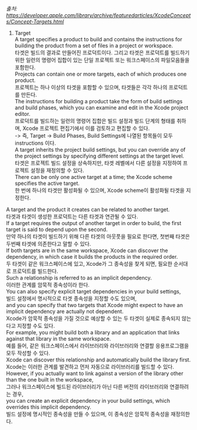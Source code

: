 *출처: https://developer.apple.com/library/archive/featuredarticles/XcodeConcepts/Concept-Targets.html*  
1. Target  
A target specifies a product to build and contains the instructions for building the product from a set of files in a project or workspace.  
타겟은 빌드의 결과로 만들어진 프로덕트이다. 그리고 타겟은 프로덕트를 빌드하기 위한 일련의 명령어 집합이 있는 단일 프로젝트 또는 워크스페이스의 파일모음들을 포함한다.  
Projects can contain one or more targets, each of which produces one product.  
프로젝트는 하나 이상의 타겟을 포함할 수 있으며, 타겟들은 각각 하나의 프로덕트를 만든다.  
The instructions for building a product take the form of build settings and build phases, which you can examine and edit in the Xcode project editor.  
프로덕트를 빌드하는 일련의 명령어 집합은 빌드 설정과 빌드 단계의 형태를 취하며, Xcode 프로젝트 편집기에서 이를 검토하고 편집할 수 있다.  
-> 즉, Target -> Build Phases, Build Settings에 나열된 항목들이 모두 instructions 이다.  
A target inherits the project build settings, but you can override any of the project settings by specifying different settings at the target level.  
타겟은 프로젝트 빌드 설정을 상속하지만, 타겟 레벨에서 다른 설정을 지정하여 프로젝트 설정을 재정의할 수 있다.  
There can be only one active target at a time; the Xcode scheme specifies the active target.  
한 번에 하나의 타겟만 활성화될 수 있으며, Xcode scheme이 활성화될 타겟을 지정한다.  
	
A target and the product it creates can be related to another target.  
타겟과 타겟이 생성한 프로덕트는 다른 타겟과 연관될 수 있다.  
If a target requires the output of another target in order to build, the first target is said to depend upon the second.  
만약 하나의 타겟이 빌드하기 위해 다른 타겟의 아웃풋을 필요로 한다면, 첫번째 타겟은 두번째 타겟에 의존한다고 말할 수 있다.  
If both targets are in the same workspace, Xcode can discover the dependency, in which case it builds the products in the required order.  
두 타겟이 같은 워크스페이스에 있고, Xcode가 그 종속성을 찾게 되면, 필요한 순서대로 프로덕트를 빌드한다.  
Such a relationship is referred to as an implicit dependency.  
이러한 관계를 암묵적 종속성이라 한다.  
You can also specify explicit target dependencies in your build settings,  
빌드 설정에서 명시적으로 타겟 종속성을 지정할 수도 있으며,  
and you can specify that two targets that Xcode might expect to have an implicit dependency are actually not dependent.  
Xcode가 암묵적 종속성을 가질 것으로 예상할 수 있는 두 타겟이 실제로 종속되지 않는다고 지정할 수도 있다.  
For example, you might build both a library and an application that links against that library in the same workspace.  
예를 들어, 같은 워크스페이스에서 라이브러리와 라이브러리와 연결할 응용프로그램을 모두 작성할 수 있다.  
Xcode can discover this relationship and automatically build the library first.  
Xcode는 이러한 관계를 발견하고 먼저 자동으로 라이브러리를 빌드할 수 있다.  
However, if you actually want to link against a version of the library other than the one built in the workspace,  
그러나 워크스페이스에 빌드된 라이브러리가 아닌 다른 버전의 라이브러리와 연결하려는 경우,  
you can create an explicit dependency in your build settings, which overrides this implicit dependency.  
빌드 설정에 명시적인 종속성을 만들 수 있으며, 이 종속성은 암묵적 종속성을 재정의한다.  